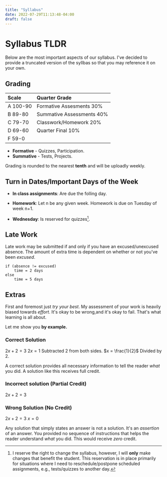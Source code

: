 ```yaml
---
title: "Syllabus"
date: 2022-07-29T11:13:48-04:00
draft: false
---
```


# Syllabus TLDR
Below are the most important aspects of our syllabus. I've decided to provide a truncated version of the syllbas so that you may reference it on your own.

## Grading 
Scale   |   Quarter Grade
:-      |:-
A 100-90|  Formative Assesments 30%
B 89-80 |   Summative Assessments 40%
C 79-70 |   Classwork/Homework 20% 
D 69-60 |   Quarter Final 10%
F 59-0  |

* **Formative** - Quizzes, Participation.
* **Summative** - Tests, Projects.

Grading is rounded to the nearest **tenth** and will be uploadly weekly. 

## Turn in Dates/Important Days of the Week
* **In class assignments**: Are due the folling day. 

* **Homework**: Let n be any given week. Homework is due on Tuesday of week n+1.
* **Wednesday**: Is reserved for quizzes[^1].

## Late Work
Late work may be submitted if and only if you have an excused/unexcused absence. The amount of extra time is dependent on whether or not you've been *excused*. 

```plaintext
if (absence != excused)
    time = 2 days
else
    time = 5 days
``` 

## Extras
First and foremost just *try your best*. My assessment of your work is heavily biased towards *effort*. It's okay to be wrong,and it's okay to fail. That's what learning is all about.

Let me show you **by example.** 

### Correct Solution
$2x + 2 = 3$
$2x = 1$ Subtracted 2 from both sides.
$x = \frac{1}{2}$ Divided by 2. 

A correct solution provides all necessary information to tell the reader *what* you did. A solution like this receives full credit.
### Incorrect solution (Partial Credit)
$2x + 2 = 3$
### Wrong Solution (No Credit)
$2x + 2 = 3$
$x = 0$

Any solution that simply states an answer is not a solution. It's an *assertion* of an answer. You provided no sequence of instructions that helps the reader understand *what* you did. This would receive *zero* credit.

[^1]: I reserve the right to change the syllabus, however, I will **only** make changes that benefit the student. This reservation is in place primarily for situations where I need to reschedule/postpone scheduled assignments, e.g., tests/quizzes to another day. 



